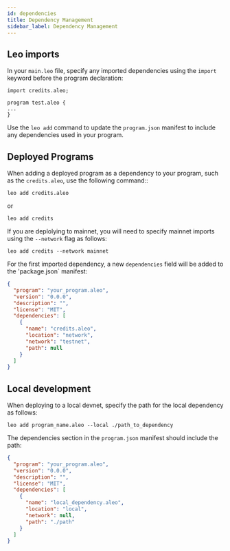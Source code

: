 ```yaml
---
id: dependencies 
title: Dependency Management
sidebar_label: Dependency Management
---
```

## Leo imports
In your `main.leo` file, specify any imported dependencies using the `import` keyword before the program declaration:
```leo
import credits.aleo;

program test.aleo {
...
}
```

Use the `leo add` command to update the `program.json` manifest to include any dependencies used in your program.

## Deployed Programs
When adding a deployed program as a dependency to your program, such as the `credits.aleo`, use the following command::

```
leo add credits.aleo
```
or
```
leo add credits
```

If you are deplolying to mainnet, you will need to specify mainnet imports using the `--network` flag as follows:

```
leo add credits --network mainnet
```

For the first imported dependency, a new `dependencies` field will be added to the 'package.json` manifest:

```json
{
  "program": "your_program.aleo",
  "version": "0.0.0",
  "description": "",
  "license": "MIT",
  "dependencies": [
    {
      "name": "credits.aleo",
      "location": "network",
      "network": "testnet",
      "path": null
    }
  ]
}
```

## Local development
When deploying to a local devnet, specify the path for the local dependency as follows:

```
leo add program_name.aleo --local ./path_to_dependency
```
The dependencies section in the `program.json` manifest should include the path:
```json
{
  "program": "your_program.aleo",
  "version": "0.0.0",
  "description": "",
  "license": "MIT",
  "dependencies": [
    {
      "name": "local_dependency.aleo",
      "location": "local",
      "network": null,
      "path": "./path"
    }
  ]
} 
```
